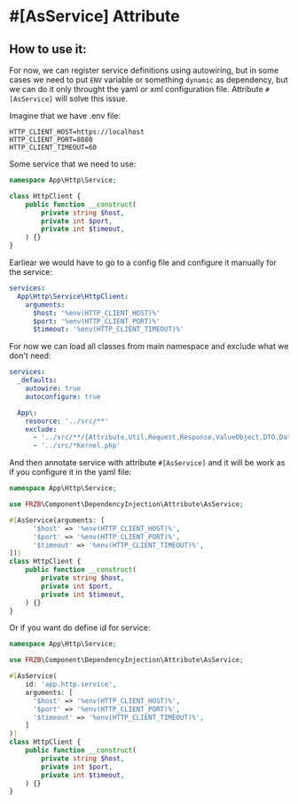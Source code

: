 #[AsService] Attribute
=============================

How to use it:
-------------

For now, we can register service definitions using autowiring, but in some cases
we need to put `ENV` variable or something `dynamic` as dependency,
but we can do it only throught the yaml or xml configuration file.
Attribute `#[AsService]` will solve this issue.

Imagine that we have .env file:
```dotenv
HTTP_CLIENT_HOST=https://localhost
HTTP_CLIENT_PORT=8080
HTTP_CLIENT_TIMEOUT=60
```

Some service that we need to use:
```php
namespace App\Http\Service;

class HttpClient {
    public function __construct(
        private string $host,
        private int $port,
        private int $timeout,
    ) {}
}
```

Earliear we would have to go to a config file and configure it manually for the service:
```yaml
services:
  App\Http\Service\HttpClient:
    arguments:
      $host: '%env(HTTP_CLIENT_HOST)%'
      $port: '%env(HTTP_CLIENT_PORT)%'
      $timeout: '%env(HTTP_CLIENT_TIMEOUT)%'
```

For now we can load all classes from main namespace and exclude what we don't need:
```yaml
services:
  _defaults:
    autowire: true
    autoconfigure: true

  App\:
    resource: '../src/**'
    exclude:
      - '../src/**/{Attribute,Util,Request,Response,ValueObject,DTO,Data,Exception,UseCase,Tests}/**'
      - '../src/*Kernel.php'
```

And then annotate service with attribute `#[AsService]` and it will be work as if you
configure it in the yaml file:

```php
namespace App\Http\Service;

use FRZB\Component\DependencyInjection\Attribute\AsService;

#[AsService(arguments: [
      '$host' => '%env(HTTP_CLIENT_HOST)%',
      '$port' => '%env(HTTP_CLIENT_PORT)%',
      '$timeout' => '%env(HTTP_CLIENT_TIMEOUT)%',
])]
class HttpClient {
    public function __construct(
        private string $host,
        private int $port,
        private int $timeout,
    ) {}
}
```

Or if you want do define id for service:

```php
namespace App\Http\Service;

use FRZB\Component\DependencyInjection\Attribute\AsService;

#[AsService(
    id: 'app.http.service',
    arguments: [
      '$host' => '%env(HTTP_CLIENT_HOST)%',
      '$port' => '%env(HTTP_CLIENT_PORT)%',
      '$timeout' => '%env(HTTP_CLIENT_TIMEOUT)%',
    ]
)]
class HttpClient {
    public function __construct(
        private string $host,
        private int $port,
        private int $timeout,
    ) {}
}
```
